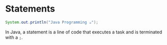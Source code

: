 # Statements

```java
System.out.println("Java Programming ☕️");
```

In Java, a statement is a line of code that executes a task and is terminated with a `;`.